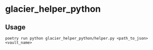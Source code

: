 # glacier_helper_python

## Usage

`poetry run python glacier_helper_python/helper.py <path_to_json> <vault_name>`